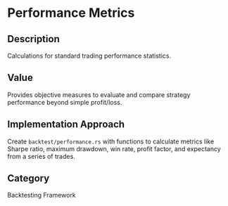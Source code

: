 # Performance Metrics

## Description
Calculations for standard trading performance statistics.

## Value
Provides objective measures to evaluate and compare strategy performance beyond simple profit/loss.

## Implementation Approach
Create `backtest/performance.rs` with functions to calculate metrics like Sharpe ratio, maximum drawdown, win rate, profit factor, and expectancy from a series of trades.

## Category
Backtesting Framework
